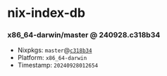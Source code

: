 # nix-index-db
### x86_64-darwin/master @ 240928.c318b34
- Nixpkgs: `master`@[`c318b34`](https://github.com/NixOS/nixpkgs/commit/c318b34de8857c60f0f997083ae8221be6e8eab5)
- Platform: `x86_64-darwin`
- Timestamp: `20240928012654`
